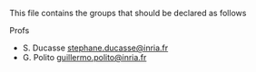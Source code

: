 This file contains the groups that should be declared as follows

Profs
- S. Ducasse stephane.ducasse@inria.fr
- G. Polito guillermo.polito@inria.fr

